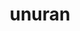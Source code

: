 ---
title: "unuran"
layout: cache
categories: [package, develop]
meta: {"compilers": ["gcc@11.4.0"], "num_specs": 4, "num_specs_by_stack": {"hep": 4, "root": 4}, "oss": ["ubuntu22.04"], "platforms": ["linux"], "stacks": ["hep", "root"], "targets": ["x86_64_v3"], "versions": ["1.8.1"]}
spec_details: [{"compiler": "gcc@11.4.0", "hash": "2l4xpbe2pv7fgf3tae3lb6dogylgl7ao", "os": "ubuntu22.04", "platform": "linux", "size": "-", "stacks": ["hep", "root"], "target": "x86_64_v3", "variants": ["build_system=autotools", "~gsl", "+rngstreams", "+shared"], "versions": ["1.8.1"]}, {"compiler": "gcc@11.4.0", "hash": "bis2umxoxxat36cnh3ghcwk4ynk4myjv", "os": "ubuntu22.04", "platform": "linux", "size": "-", "stacks": ["hep", "root"], "target": "x86_64_v3", "variants": ["build_system=autotools", "~gsl", "+rngstreams", "+shared"], "versions": ["1.8.1"]}, {"compiler": "gcc@11.4.0", "hash": "g44gs2lxjmc6zdi4beqiaszggkxklzxq", "os": "ubuntu22.04", "platform": "linux", "size": "-", "stacks": ["hep", "root"], "target": "x86_64_v3", "variants": ["build_system=autotools", "~gsl", "+rngstreams", "+shared"], "versions": ["1.8.1"]}, {"compiler": "gcc@11.4.0", "hash": "whf7szptrfnzuvmk7kochsy7sp75jrwc", "os": "ubuntu22.04", "platform": "linux", "size": "-", "stacks": ["hep", "root"], "target": "x86_64_v3", "variants": ["build_system=autotools", "~gsl", "+rngstreams", "+shared"], "versions": ["1.8.1"]}]
---